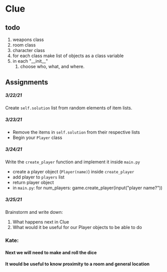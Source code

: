 # Clue
## todo
1. weapons class
2. room class
3. character class
5. for each class make list of objects as a class variable
6. in each "\_\_init__" 
    1. choose who, what, and where.

## Assignments

##### _3/22/21_
Create `self.solution` list from random elements of item lists.

##### _3/23/21_
- Remove the items in `self.solution` from their respective lists
- Begin your `Player` class

##### _3/24/21_
Write the  `create_player` function and implement it inside `main.py`
 - create a player object (`Player(name)`) inside `create_player`
 - add player to `players` list
 - return player object
 - in `main.py`: for num_players: game.create_player(input("player name?"))

 ##### _3/25/21_
 Brainstorm and write down:
 1. What happens next in Clue
 2. What would it be useful for our Player objects to be able to do
 ### Kate:
 #### Next we will need to make and roll the dice 
 #### It would be useful to know proximity to a room and general location